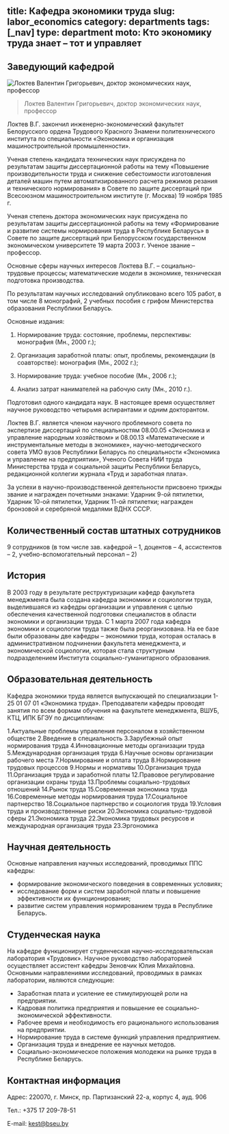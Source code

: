 title: Кафедра экономики труда
slug: labor_economics
category: departments
tags: [_nav]
type: department
moto: Кто экономику труда знает – тот и управляет
---

Заведующий кафедрой
-------------------

![Локтев Валентин Григорьевич,
  доктор экономических наук, профессор](/img/content/depts/labor_economics.jpg)
>Локтев Валентин Григорьевич,
доктор экономических наук, профессор

Локтев В.Г. закончил инженерно-экономический факультет Белорусского ордена Трудового Красного Знамени политехнического института по специальности «Экономика и организация машиностроительной промышленности».

Ученая степень кандидата технических наук присуждена по результатам защиты диссертационной работы на тему «Повышение производительности труда и снижение себестоимости изготовления деталей машин путем автоматизированного расчета режимов резания и технического нормирования» в Совете по защите диссертаций при Всесоюзном машиностроительном институте (г. Москва) 19 ноября 1985 г.

Ученая степень доктора экономических наук присуждена по результатам защиты диссертационной работы на тему «Формирование и развитие системы нормирования труда в Республике Беларусь» в Совете по защите диссертаций при Белорусском государственном экономическом университете 19 марта 2003 г. Ученое звание – профессор.

Основные сферы научных интересов Локтева В.Г. – социально-трудовые процессы; математические модели в экономике, техническая подготовка производства.

По результатам научных исследований опубликовано всего 105 работ, в том числе 8 монографий, 2 учебных пособия с грифом Министерства образования Республики Беларусь.

Основные издания:

1. Нормирование труда: состояние, проблемы, перспективы: монография (Мн., 2000 г.);

2. Организация заработной платы: опыт, проблемы, рекомендации (в соавторстве): монография (Мн., 2002 г.);

3. Нормирование труда: учебное пособие (Мн., 2006 г.);

4. Анализ затрат нанимателей на рабочую силу (Мн., 2010 г.).

Подготовил одного кандидата наук. В настоящее время осуществляет научное руководство четырьмя аспирантами и одним докторантом.

Локтев В.Г. является членом научного проблемного совета по экспертизе диссертаций по специальностям 08.00.05 «Экономика и управление народным хозяйством» и 08.00.13 «Математические и инструментальные методы в экономике», научно-методического совета УМО вузов Республики Беларусь по специальности «Экономика и управление на предприятии», Ученого Совета НИИ труда Министерства труда и социальной защиты Республики Беларусь, редакционной коллегии журнала «Труд и заработная плата».

За успехи в научно-производственной деятельности присвоено трижды звание и награжден почетными знаками: Ударник 9-ой пятилетки, Ударник 10-ой пятилетки, Ударник 11-ой пятилетки; награжден бронзовой и серебряной медалями ВДНХ СССР.

Количественный состав штатных сотрудников
-----------------------------------------

9 сотрудников (в том числе зав. кафедрой – 1, доцентов – 4, ассистентов – 2, учебно-вспомогательный персонал – 2)

История
-------

В 2003 году в результате реструктуризации кафедр факультета менеджмента была создана кафедра экономики и социологии труда, выделившаяся из кафедры организации и управления с целью обеспечения качественной подготовки специалистов в области экономики и организации труда. С 1 марта 2007 года кафедра экономики и социологии труда также была реорганизована. На ее базе были образованы две кафедры – экономики труда, которая осталась в административном подчинении факультета менеджмента, и экономической социологии, которая стала структурным подразделением Института социально-гуманитарного образования.

Образовательная деятельность
----------------------------

Кафедра экономики труда является выпускающей по специализации 1-25 01 07 01 «Экономика труда». Преподаватели кафедры проводят занятия по всем формам обучения на факультете менеджмента, ВШУБ, КТЦ, ИПК БГЭУ по дисциплинам:

1.Актуальные проблемы управления персоналом в хозяйственном обществе
2.Введение в специальность
3.Зарубежный опыт нормирования труда
4.Инновационные методы организации труда
5.Международная организация труда
6.Научные основы организации рабочего места
7.Нормирование и оплата труда
8.Нормирование трудовых процессов
9.Нормы и нормативы
10.Организация труда
11.Организация труда и заработной платы
12.Правовое регулирование организации охраны труда
13.Проблемы социально-трудовых отношений
14.Рынок труда
15.Современная экономика труда
16.Современные методы нормирования труда
17.Социальное партнерство
18.Социальное партнерство и социология труда
19.Условия труда и производственные риски
20.Экономика социально-трудовой сферы
21.Экономика труда
22.Экономика трудовых ресурсов и международная организация труда
23.Эргономика


Научная деятельность
--------------------

Основные направления научных исследований, проводимых ППС кафедры:


- формирование экономического поведения в современных условиях;
- исследование форм и систем заработной платы и повышение эффективности их функционирования;
- развитие систем управления нормированием труда в Республике Беларусь.

Студенческая наука
------------------

На кафедре функционирует студенческая научно-исследовательская лаборатория «Трудовик». Научное руководство лабораторией осуществляет ассистент кафедры Зеновчик Юлия Михайловна. Основными направлениями исследований, проводимых в рамках лаборатории, являются следующие:


-	Заработная плата и усиление ее стимулирующей роли на предприятии.
-	Кадровая политика предприятия и повышение ее социально-экономической эффективности.
-	Рабочее время и необходимость его рационального использования на предприятии.
-	Нормирование труда в системе функций управления предприятием.
-	Организация труда и внедрение ее научных методов.
-	Социально-экономическое положения молодежи на рынке труда в Республике Беларусь.


Контактная информация
---------------------

Адрес: 220070, г. Минск, пр. Партизанский 22-а, корпус 4, ауд. 906

Тел.: +375 17 209-78-51

E-mail: <kest@bseu.by>
